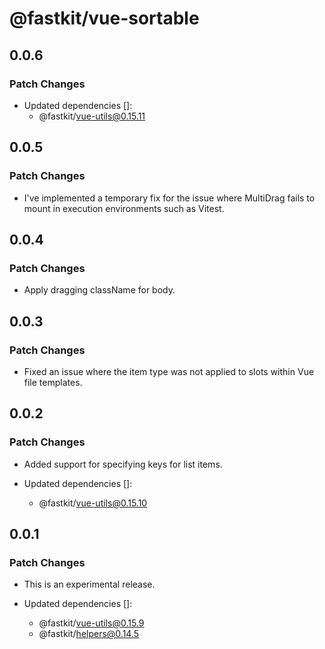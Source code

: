 # @fastkit/vue-sortable

## 0.0.6

### Patch Changes

- Updated dependencies []:
  - @fastkit/vue-utils@0.15.11

## 0.0.5

### Patch Changes

- I've implemented a temporary fix for the issue where MultiDrag fails to mount in execution environments such as Vitest.

## 0.0.4

### Patch Changes

- Apply dragging className for body.

## 0.0.3

### Patch Changes

- Fixed an issue where the item type was not applied to slots within Vue file templates.

## 0.0.2

### Patch Changes

- Added support for specifying keys for list items.

- Updated dependencies []:
  - @fastkit/vue-utils@0.15.10

## 0.0.1

### Patch Changes

- This is an experimental release.

- Updated dependencies []:
  - @fastkit/vue-utils@0.15.9
  - @fastkit/helpers@0.14.5
